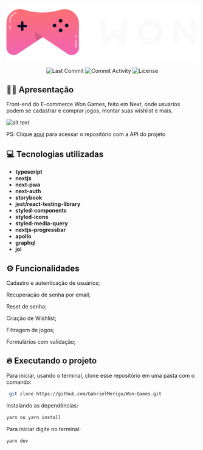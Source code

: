 <p align="center">
  <img  src="White 1.svg">
</p>

<p align="center">
  <img alt="Last Commit" src="https://img.shields.io/github/last-commit/gabrielmerigo/Won-Games?color=rgba(240, 98, 192)">
  
  <img alt="Commit Activity" src="https://img.shields.io/github/commit-activity/w/gabrielmerigo/Won-Games?color=rgba(240, 98, 192)">

  <img alt="License" src="https://img.shields.io/badge/license-MIT-%2304D361?color=rgba(240, 98, 192)">
</p>

## 🙋‍♂ Apresentação

Front-end do E-commerce Won Games, feito em Next, onde usuários podem se cadastrar e comprar jogos, montar suas wishlist e mais.

![alt text](https://i.imgur.com/QZD5iNt.gif)

PS: Clique [aqui](https://github.com/gabrielitba/Won-Games-Api) para acessar o repositório com a API do projeto

## 💻 Tecnologias utilizadas

- **typescript**
- **nextjs**
- **next-pwa**
- **next-auth**
- **storybook**
- **jest/react-testing-library**
- **styled-components**
- **styled-icons**
- **styled-media-query**
- **nextjs-progressbar**
- **apollo**
- **graphql**
- **joi**

## ⚙️ Funcionalidades

Cadastro e autenticação de usuários;

Recuperação de senha por email;

Reset de senha;

Criação de Wishlist;

Filtragem de jogos;

Formulários com validação;

## 🔥️ Executando o projeto

Para iniciar, usando o terminal, clone esse repositório em uma pasta com o comando:

```zsh
 git clone https://github.com/GabrielMerigo/Won-Games.git
```

Instalando as dependências:

```zsh
yarn ou yarn install
```

Para iniciar digite no terminal:

```zsh
yarn dev
```
